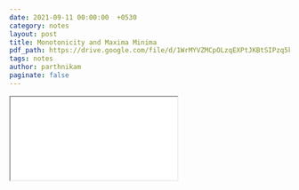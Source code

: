 ```yaml
---
date: 2021-09-11 00:00:00  +0530
category: notes
layout: post
title: Monotonicity and Maxima Minima
pdf_path: https://drive.google.com/file/d/1WrMYVZMCpOLzqEXPtJKBtSIPzq5kSpvb/preview?usp=sharing
tags: notes
author: parthnikam
paginate: false
---
```


<iframe class="embed-pdf" src="{{ page.pdf_path }}#toolbar=0" seamless="seamless" scrolling="no" style="overflow:hidden"></iframe>
